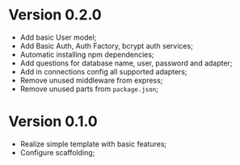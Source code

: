 Version 0.2.0
===

- Add basic User model;
- Add Basic Auth, Auth Factory, bcrypt auth services;
- Automatic installing npm dependencies;
- Add questions for database name, user, password and adapter;
- Add in connections config all supported adapters;
- Remove unused middleware from express;
- Remove unused parts from ```package.json```;

Version 0.1.0
===

- Realize simple template with basic features;
- Configure scaffolding;
